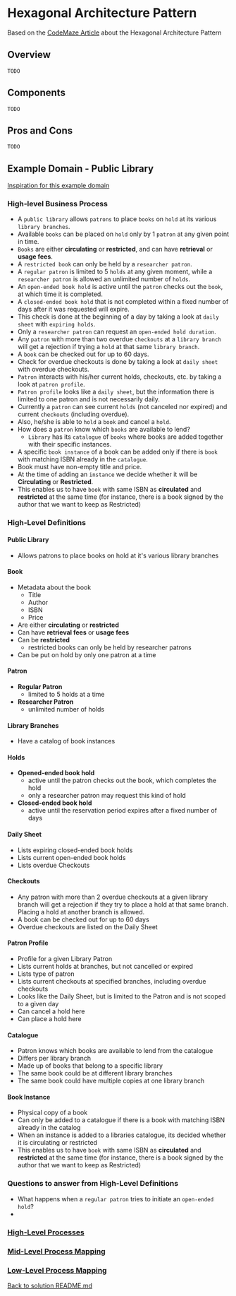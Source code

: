 ﻿# Hexagonal Architecture Pattern
Based on the [CodeMaze Article](https://code-maze.com/csharp-hexagonal-architectural-pattern/) about the Hexagonal Architecture Pattern
## Overview
`TODO`
## Components
`TODO`
## Pros and Cons
`TODO`

## Example Domain - Public Library
[Inspiration for this example domain](https://github.com/ddd-by-examples/library)
### High-level Business Process 
- A `public library` allows `patrons` to place `books` on `hold` at its various `library branches`. 
- Available `books` can be placed on `hold` only by 1 `patron` at any given point in time. 
- `Books` are either **circulating** or **restricted**, and can have **retrieval** or **usage fees**. 
- A `restricted book` can only be held by a `researcher patron`. 
- A `regular patron` is limited to 5 `holds` at any given moment, while a `researcher patron` is allowed an unlimited number of `holds`. 
- An `open-ended book hold` is active until the `patron` checks out the `book`, at which time it is completed. 
- A `closed-ended book hold` that is not completed within a fixed number of days after it was requested will expire. 
- This check is done at the beginning of a day by taking a look at `daily sheet` with `expiring holds`. 
- Only a `researcher patron` can request an `open-ended hold duration`. 
- Any `patron` with more than two overdue `checkouts` at a `library branch` will get a rejection if trying a `hold` at that same `library branch`. 
- A `book` can be checked out for up to 60 days. 
- Check for overdue checkouts is done by taking a look at `daily sheet` with overdue checkouts. 
- `Patron` interacts with his/her current holds, checkouts, etc. by taking a look at `patron profile`. 
- `Patron profile` looks like a `daily sheet`, but the information there is limited to one patron and is not necessarily daily. 
- Currently a `patron` can see current `holds` (not canceled nor expired) and current `checkouts` (including overdue). 
- Also, he/she is able to `hold` a `book` and cancel a `hold`. 
- How does a `patron` know which `books` are available to lend? 
  - `Library` has its `catalogue` of `books` where books are added together with their specific instances. 
- A specific `book instance` of a book can be added only if there is `book` with matching ISBN already in the `catalogue`. 
- Book must have non-empty title and price. 
- At the time of adding an `instance` we decide whether it will be **Circulating** or **Restricted**. 
- This enables us to have `book` with same ISBN as **circulated** and **restricted** at the same time (for instance, there is a book signed by the author that we want to keep as Restricted)

### High-Level Definitions
#### Public Library
- Allows patrons to place books on hold at it's various library branches
#### Book
- Metadata about the book
  - Title
  - Author
  - ISBN
  - Price
- Are either **circulating** or **restricted** 
- Can have **retrieval fees** or **usage fees**
- Can be **restricted**
  - restricted books can only be held by researcher patrons
- Can be put on hold by only one patron at a time
#### Patron
- **Regular Patron**
  - limited to 5 holds at a time 
- **Researcher Patron**
  - unlimited number of holds
#### Library Branches
- Have a catalog of book instances
#### Holds
- **Opened-ended book hold**
  - active until the patron checks out the book, which completes the hold
  - only a researcher patron may request this kind of hold
- **Closed-ended book hold**
  - active until the reservation period expires after a fixed number of days
#### Daily Sheet
- Lists expiring closed-ended book holds
- Lists current open-ended book holds
- Lists overdue Checkouts
#### Checkouts
- Any patron with more than 2 overdue checkouts at a given library branch will get a rejection if they try to place a hold at that same branch. Placing a hold at another branch is allowed.
- A book can be checked out for up to 60 days
- Overdue checkouts are listed on the Daily Sheet
#### Patron Profile
- Profile for a given Library Patron
- Lists current holds at branches, but not cancelled or expired
- Lists type of patron
- Lists current checkouts at specified branches, including overdue checkouts
- Looks like the Daily Sheet, but is limited to the Patron and is not scoped to a given day
- Can cancel a hold here
- Can place a hold here
#### Catalogue
- Patron knows which books are available to lend from the catalogue
- Differs per library branch
- Made up of books that belong to a specific library
- The same book could be at different library branches
- The same book could have multiple copies at one library branch
#### Book Instance
- Physical copy of a book
- Can only be added to a catalogue if there is a book with matching ISBN already in the catalog
- When an instance is added to a libraries catalogue, its decided whether it is circulating or restricted
- This enables us to have `book` with same ISBN as **circulated** and **restricted** at the same time (for instance, there is a book signed by the author that we want to keep as Restricted)

### Questions to answer from High-Level Definitions
- What happens when a `regular patron` tries to initiate an `open-ended hold`?
- 

### [High-Level Processes](https://github.com/ddd-by-examples/library/blob/master/docs/big-picture.md)
### [Mid-Level Process Mapping](https://github.com/ddd-by-examples/library/blob/master/docs/example-mapping.md)
### [Low-Level Process Mapping]()

[Back to solution README.md](../README.md)

